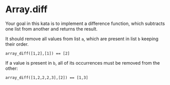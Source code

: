 # Array.diff

Your goal in this kata is to implement a difference function, which subtracts one list from another and returns the result.

It should remove all values from list ```a```, which are present in list ```b``` keeping their order.

```
array_diff([1,2],[1]) == [2]
```

If a value is present in ```b```, all of its occurrences must be removed from the other:

```
array_diff([1,2,2,2,3],[2]) == [1,3]
```